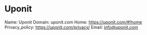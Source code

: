 
# Uponit

Name: Uponit
Domain: uponit.com
Home: https://uponit.com/#!home
Privacy_policy: https://uponit.com/privacy/
Email: info@uponit.com
